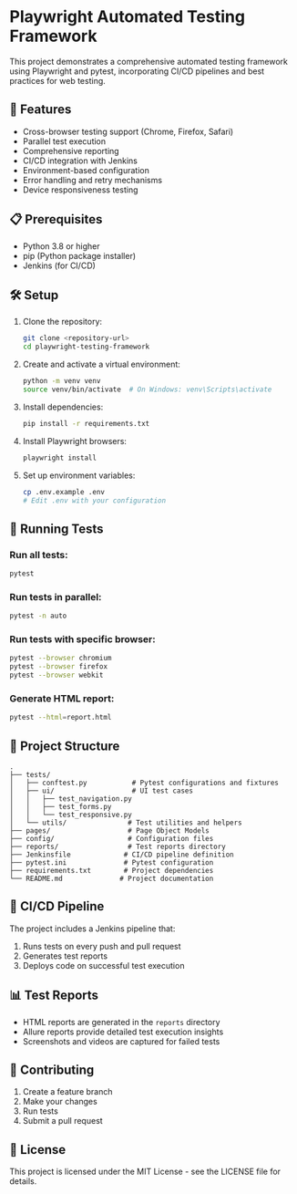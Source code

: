 # Playwright Automated Testing Framework

This project demonstrates a comprehensive automated testing framework using Playwright and pytest, incorporating CI/CD pipelines and best practices for web testing.

## 🚀 Features

- Cross-browser testing support (Chrome, Firefox, Safari)
- Parallel test execution
- Comprehensive reporting
- CI/CD integration with Jenkins
- Environment-based configuration
- Error handling and retry mechanisms
- Device responsiveness testing

## 📋 Prerequisites

- Python 3.8 or higher
- pip (Python package installer)
- Jenkins (for CI/CD)

## 🛠️ Setup

1. Clone the repository:
   ```bash
   git clone <repository-url>
   cd playwright-testing-framework
   ```

2. Create and activate a virtual environment:
   ```bash
   python -m venv venv
   source venv/bin/activate  # On Windows: venv\Scripts\activate
   ```

3. Install dependencies:
   ```bash
   pip install -r requirements.txt
   ```

4. Install Playwright browsers:
   ```bash
   playwright install
   ```

5. Set up environment variables:
   ```bash
   cp .env.example .env
   # Edit .env with your configuration
   ```

## 🧪 Running Tests

### Run all tests:
```bash
pytest
```

### Run tests in parallel:
```bash
pytest -n auto
```

### Run tests with specific browser:
```bash
pytest --browser chromium
pytest --browser firefox
pytest --browser webkit
```

### Generate HTML report:
```bash
pytest --html=report.html
```

## 📁 Project Structure

```
.
├── tests/
│   ├── conftest.py           # Pytest configurations and fixtures
│   ├── ui/                   # UI test cases
│   │   ├── test_navigation.py
│   │   ├── test_forms.py
│   │   └── test_responsive.py
│   └── utils/               # Test utilities and helpers
├── pages/                   # Page Object Models
├── config/                  # Configuration files
├── reports/                 # Test reports directory
├── Jenkinsfile             # CI/CD pipeline definition
├── pytest.ini              # Pytest configuration
├── requirements.txt        # Project dependencies
└── README.md              # Project documentation
```

## 🔄 CI/CD Pipeline

The project includes a Jenkins pipeline that:
1. Runs tests on every push and pull request
2. Generates test reports
3. Deploys code on successful test execution

## 📊 Test Reports

- HTML reports are generated in the `reports` directory
- Allure reports provide detailed test execution insights
- Screenshots and videos are captured for failed tests

## 🤝 Contributing

1. Create a feature branch
2. Make your changes
3. Run tests
4. Submit a pull request

## 📝 License

This project is licensed under the MIT License - see the LICENSE file for details.
